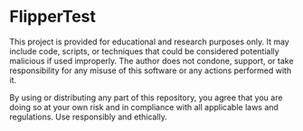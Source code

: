 # FlipperTest
This project is provided for educational and research purposes only.
It may include code, scripts, or techniques that could be considered potentially malicious if used improperly.
The author does not condone, support, or take responsibility for any misuse of this software or any actions performed with it.

By using or distributing any part of this repository, you agree that you are doing so at your own risk and in compliance with all applicable laws and regulations.
Use responsibly and ethically.
